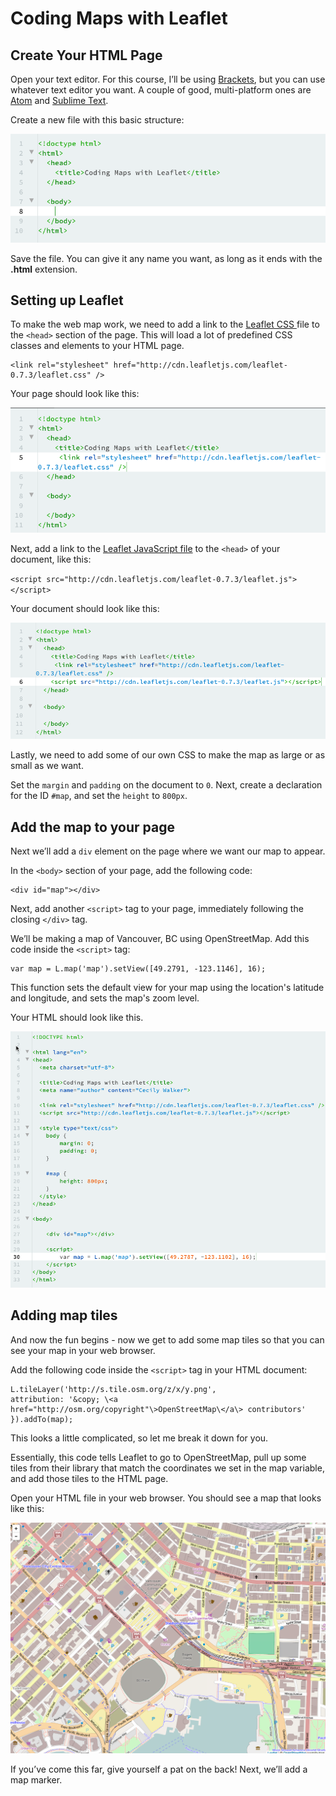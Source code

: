 # Coding Maps with Leaflet
## Create Your HTML Page

Open your text editor. For this course, I’ll be using [Brackets](http://brackets.io "Brackets Text Editor"), but you can use whatever text editor you want. A couple of good, multi-platform ones are [Atom](http://atom.io "Atom text editor") and [Sublime Text](http://sublimetext.com "Sublime Text").

Create a new file with this basic structure:

![Basic HTML Page](images/HTML01.png)

Save the file. You can give it any name you want, as long as it ends with the **.html** extension.

## Setting up Leaflet
To make the web map work, we need to add a link to the [Leaflet CSS ](https://cdnjs.cloudflare.com/ajax/libs/leaflet/0.7.3/leaflet.css)file to the `<head>` section of the page. This will load a lot of predefined CSS classes and elements to your HTML page.

    <link rel="stylesheet" href="http://cdn.leafletjs.com/leaflet-0.7.3/leaflet.css" />

Your page should look like this:

![HTML Step 2 - add Leaflet CSS](images/HTML02.png "HTML Sample 02")

Next, add a link to the [Leaflet JavaScript file](http://cdn.leafletjs.com/leaflet-0.7.3/leaflet.js "Leaflet JavaScript library") to the ```<head>``` of your document, like this:

`<script src="http://cdn.leafletjs.com/leaflet-0.7.3/leaflet.js"></script>`

Your document should look like this:

![Coding Maps with Leaflet - Step 3 - Add Leaflet js](images/HTML03.png "Coding Maps with Leaflet - Step 3")

Lastly, we need to add some of our own CSS to make the map as large or as small as we want.

Set the `margin` and `padding` on the document to `0`. Next, create a declaration for the ID `#map`, and set the `height` to `800px`.

## Add the map to your page
Next we’ll add a `div` element on the page where we want our map to appear.

In the `<body>` section of your page, add the following code:

    <div id="map"></div>

Next, add another `<script>` tag to your page, immediately following the closing `</div>` tag.

We’ll be making a map of Vancouver, BC using OpenStreetMap. Add this code inside the `<script>` tag:

    var map = L.map('map').setView([49.2791, -123.1146], 16);

This function sets the default view for your map using the location's latitude and longitude, and sets the map's zoom level.

Your HTML should look like this.


![Coding Maps with Leaflet - Step 5 - Add geolocation](images/HTML05.png)

## Adding map tiles
And now the fun begins - now we get to add some map tiles so that you can see your map in your web browser.

Add the following code inside the `<script>` tag in your HTML document:

    L.tileLayer('http://s.tile.osm.org/z/x/y.png',
    attribution: '&copy; \<a href="http://osm.org/copyright"\>OpenStreetMap\</a\> contributors'
    }).addTo(map);

This looks a little complicated, so let me break it down for you.

Essentially, this code tells Leaflet to go to OpenStreetMap, pull up some tiles from their library that match the coordinates we set in the map variable, and add those tiles to the HTML page.

Open your HTML file in your web browser. You should see a map that looks like this:

![Map of Vancouver BC](images/MAP01.png)

If you’ve come this far, give yourself a pat on the back! Next, we’ll add a map marker.
